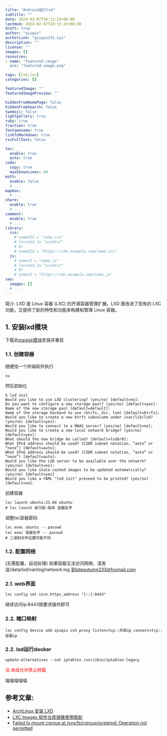 ```yaml
---
title: "Android运行lxd"
subtitle: ""
date: 2024-02-07T10:13:25+08:00
lastmod: 2024-02-07T10:13:25+08:00
draft: true
author: "qiuqiu"
authorLink: "qiuqiu233.xyz"
description: ""
license: ""
images: []
resources:
- name: "featured-image"
  src: "featured-image.png"

tags: [lxd,lxc]
categories: []

featuredImage: ""
featuredImagePreview: ""

hiddenFromHomePage: false
hiddenFromSearch: false
twemoji: false
lightgallery: true
ruby: true
fraction: true
fontawesome: true
linkToMarkdown: true
rssFullText: false

toc:
  enable: true
  auto: true
code:
  copy: true
  maxShownLines: 50
math:
  enable: false
  # ...
mapbox:
  # ...
share:
  enable: true
  # ...
comment:
  enable: true
  # ...
library:
  css:
    # someCSS = "some.css"
    # located in "assets/"
    # Or
    # someCSS = "https://cdn.example.com/some.css"
  js:
    # someJS = "some.js"
    # located in "assets/"
    # Or
    # someJS = "https://cdn.example.com/some.js"
seo:
  images: []
  # ...
---
```


简介:
LXD 是 Linux 容器 (LXC) 的开源容器管理扩展。LXD 既改进了现有的 LXC 功能，又提供了新的特性和功能来构建和管理 Linux 容器。

<!-- more -->


## 1. 安装lxd模块
下载此[magisk模块](https://qiuqiu233.top/d/linux-deploy/lxd/LxdMagisk.zip)安装并重启
### 1.1. 创建容器
随便找一个终端软件执行
```shell
su
```
然后初始化
```shell
$ lxd init
Would you like to use LXD clustering? (yes/no) [default=no]:
Do you want to configure a new storage pool? (yes/no) [default=yes]:
Name of the new storage pool [default=default]:
Name of the storage backend to use (btrfs, dir, lvm) [default=btrfs]:
Would you like to create a new btrfs subvolume under /var/lib/lxd? (yes/no) [default=yes]:
Would you like to connect to a MAAS server? (yes/no) [default=no]:
Would you like to create a new local network bridge? (yes/no) [default=yes]:
What should the new bridge be called? [default=lxdbr0]:
What IPv4 address should be used? (CIDR subnet notation, “auto” or “none”) [default=auto]:
What IPv6 address should be used? (CIDR subnet notation, “auto” or “none”) [default=auto]:
Would you like the LXD server to be available over the network? (yes/no) [default=no]:
Would you like stale cached images to be updated automatically? (yes/no) [default=yes]
Would you like a YAML "lxd init" preseed to be printed? (yes/no) [default=no]:

```
创建容器
```shell
lxc launch ubuntu:23.04 ubuntu
# lxc launch 发行版:版本 容器名字
```
调整lxc容器密码
```shell
lxc exec ubuntu -- passwd
lxc exec 容器名字 -- passwd
# 二进制文件位置可能不同
```
### 1.2. 配置网络
(无需配置，自动处理)
如果容器无法访问网络，请发送/data/lxd/var/log/network.log
到lateautumn233@foxmail.com

### 2.1. web界面
```shell
lxc config set core.https_address "[::]:8443"
```
继续访问ip:8443按要求操作即可
### 2.2. 端口映射
```shell
lxc config device add qiuqiu ssh proxy listen=tcp::外部ip connect=tcp::容器ip
```
### 2.2. lxd运行docker
```shell
update-alternatives --set iptables /usr/sbin/iptables-legacy
```

<span style="color:red">注:未经允许禁止转载</span>



喵喵喵喵喵
## 参考文章:
- [ArchLinux 安装 LXD](https://new.negoces.top/posts/cecd6168/)
- [LXC Images 软件仓库镜像使用帮助](https://mirrors.tuna.tsinghua.edu.cn/help/lxc-images/)
- [Failed to mount cgroup at /sys/fs/cgroup/systemd: Operation not permitted](https://github.com/lxc/lxc/issues/4072)